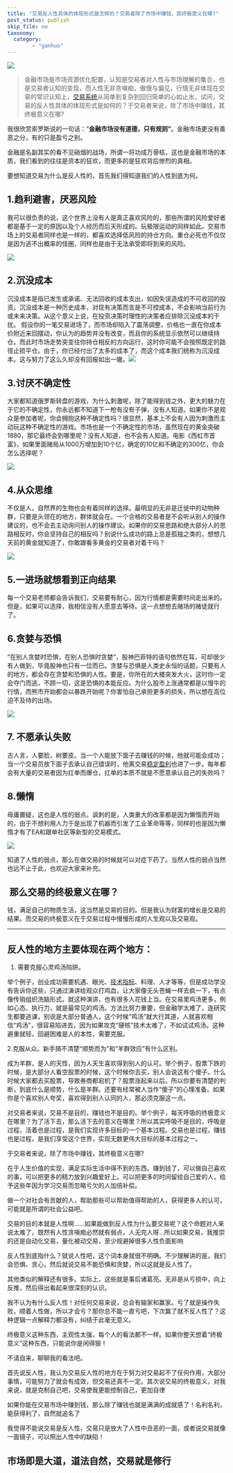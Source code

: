 ```yaml
---
title: "交易反人性具体的体现形式是怎样的？交易者除了市场中赚钱，其终极意义在哪?"
post_status: publish
skip_file: no
taxonomy:
  category:
        - "ganhuo"
---
```


![](https://cdn.fendou.la/funstoutiao/2020/12/204819825.jpg)

> 金融市场是市场资源优化配置，认知是交易者对人性与市场理解的集合，也是交易者认知的变现，而人性无非贪嗔痴，傲慢与偏见，行情无非体现在交易的常识认知上，[交易系统](https://funstoutiao.com/encountered-large-retracement.html)从简单到复杂到回归简单的心如止水，试问，交易的反人性具体的体现形式是如何的？于交易者来说，除了市场中赚钱，其终极意义在哪?

我很欣赏索罗斯说的一句话：“**金融市场没有道德，只有规则”**。金融市场更没有善恶之分，有的只是盈亏之别。

金融是名副其实的看不见硝烟的战场，所谓一将功成万骨枯，这也是金融市场的本质，我们看到的往往是资本的狂欢，而更多的是狂欢背后惨烈的真相。

要想知道交易为什么是反人性的，首先我们得知道我们的人性到底为何。

## 1.趋利避害，厌恶风险

我可以很负责的说，这个世界上没有人是真正喜欢风险的，那些所谓的风险爱好者都是基于一定的原因以及个人经历而后天形成的。玩极限运动的同样如此。交易市场上的交易者同样也是一样的，都喜欢选择低风险的持仓方向。重仓必死也不仅仅是因为逃不出概率的怪圈，同样也是由于无法承受即将到来的风险。

![](https://cdn.fendou.la/funstoutiao/2020/12/200118444.jpg)

## 2.沉没成本

沉没成本是指已发生或承诺、无法回收的成本支出，如因失误造成的不可收回的投资。沉没成本是一种历史成本，对现有决策而言是不可控成本，不会影响当前行为或未来决策。从这个意义上说，在投资决策时理性的决策者应排除沉没成本的干扰。 假设你的一笔交易进场了，而市场却陷入了震荡调整，价格也一直在你成本价附近来回摆动，你认为的趋势并没有改变，而且你的系统显示依然可以继续持仓。而此时市场走势突变往你持仓相反的方向运行，这时你可能不会按照既定的路径止损平仓。由于，你已经付出了太多的成本了，而这个成本我们统称为沉没成本。这与努力了这么久却没有回报如出一辙。![](https://cdn.fendou.la/funstoutiao/2020/12/200452071.jpg)

## 3.讨厌不确定性

大家都知道俄罗斯转盘的游戏，为什么刺激呢，除了能得到钱之外，更大的魅力在于它的不确定性，你永远都不知道下一枪有没有子弹，没有人知道。如果你不是观众是参加者呢，你会拥抱这种不确定性吗？很显然，基本上不会有人因为刺激而主动玩这种不确定性的游戏。市场也是一个不确定性的市场，虽然现在的黄金突破1880，那它最终会到哪里呢？没有人知道，也不会有人知道。电影《西虹市首富》，如果里面赌局从1000万增加到10个亿，确定的10亿和不确定的300亿，你会怎么选择呢？

![](https://cdn.fendou.la/funstoutiao/2020/12/200838838.jpg)

## ​4.从众思维

不仅是人，自然界的生物也会有着同样的选择。最明显的无非是迁徙中的动物种群，只要是头领在的地方，群体就会在。一个合格的交易者是不会听从别人的操作建议的，也不会去主动询问别人的操作建议。如果你的交易思路和绝大部分人的思路相反时，你会坚持自己的相反吗？别说什么成功的路上总是孤独之类的，想想几天前的黄金就知道了，你敢跟看多黄金的交易者对着干吗？

![](https://cdn.fendou.la/funstoutiao/2020/12/205307358.jpg)

## 5.一进场就想看到正向结果

每一个交易老师都会告诉我们，交易要有耐心，因为行情都是需要时间走出来的。但是，如果可以选择，我相信没有人愿意去等待。这一点想想去赌场的赌徒就行了。

## 6.贪婪与恐惧

“在别人贪婪时恐惧，在别人恐惧时贪婪”，股神巴菲特的语句依然在耳，可却很少有人做到，毕竟股神也只有一位而已。贪婪与恐惧是人类史永恒的话题，只要有人的地方，都会存在贪婪和恐惧的人性。要是，你所在的大楼突发大火，这时你一定会夺门而逃，不顾一切，这是恐惧的本能反应。为什么股市上涨通常都是以慢牛的行情，而熊市开始都会以暴跌开始呢？你害怕自己承担更多的损失，所以想在高位迫不及待的出场。

![](https://cdn.fendou.la/funstoutiao/2020/12/205326655.png)

## 7\. 不愿承认失败

古人言，人要脸，树要皮。当一个人能放下面子去赚钱的时候，他就可能会成功；当一个交易员放下面子去承认自己错误时，他离交易[稳定盈利](https://funstoutiao.com/conditions-for-stable-profit.html)也进了一步。每年都会有大量的交易者因为扛单而爆仓，扛单的本质不就是不愿意承认自己的失败吗？

## 8.懒惰

毋庸置疑，这也是人性的弱点。讽刺的是，人类重大的改革都是因为懒惰而开始的，由于不想利用人力于是出现了机器而引发了工业革命等等，同样的也是因为懒惰才有了EA和跟单社区等新型的交易模式。

![](https://cdn.fendou.la/funstoutiao/2020/12/201042323.jpg)

知道了人性的弱点，那么在做交易的时候就可以对症下药了。当然人性的弱点当然也远不止于此，也欢迎大家来补充。

##  那么交易的终极意义在哪？

​钱，满足自己的物质生活，这当然是交易的目的。但是我认为财富的增长是交易的结果。而交易的终极意义在于交易过程中慢慢形成的人生观以及交易观。​

* * *

## 反人性的地方主要体现在两个地方：

1. 需要克服心灵鸡汤陷阱。

举个例子，创业成功需要机遇、眼光、[技术指标](https://funstoutiao.com/investment-portfolio.html)、料理、人才等等，但是成功学没有告诉你这些，只通过演讲给观众打鸡血，让大家像无头苍蝇一样去疯一下，有点像传销组织洗脑形式。就这种演讲，也有很多人花钱上当。在交易里鸡汤更多，例如心态、执行力，就是最常见的鸡汤。方法比努力重要，但金融学太难了，连研究生都要逃课，别说是大部分普通人，这个时候“鸡汤”就大行其道，人就喜欢相信“鸡汤”，很容易陷进去，因为如果攻克“硬核”技术太难了，不如试试鸡汤。这种避重就轻，回避困难是人的本性，需要克服。

2.克服从众。新手搞不清楚“顺势而为”和“羊群效应”有什么区别。

成为羊群，是人的天性，因为人天生喜欢得到别人的认可。举个例子，股票下跌的时候，是大部分人看空股票的时候，这个时候你去买，别人会说这有个傻子。什么时候大家都去买股票，导致券商都宕机了？股票涨起来以后。所以你要有清楚的判断，到底什么是顺势，什么是羊群。还要有经常被人当作“傻子”的心理准备。如果你是个喜欢别人夸奖，喜欢得到别人认同的人，那必须克服这一点。

对交易者来说，交易不是目的，赚钱也不是目的。举个例子，每天呼吸的终极意义在哪里？为了活下去，那么活下去的意义在哪里？所以其实呼吸不是目的，呼吸是过程，活着也是过程，是我们实现许多目标的一个基本过程。交易也是过程，赚钱也是过程，是我们享受这个世界，实现无数更伟大目标的基本过程之一。

于交易者来说，除了市场中赚钱，其终极意义在哪?

在于人生价值的实现，满足实际生活中得不到的东西。赚到钱了，可以做自己喜欢的事，可以把更多的精力放到兴趣爱好上。可以把更多的时间留给自己爱的人，给予这些年因为学习交易而忽略亏欠的人加倍补偿。

做一个对社会有贡献的人，帮助那些可以帮助值得帮助的人，获得更多人的认可，可能就是所谓的社会公益吧。

交易的目的本就是人性啊……如果能做到反人性为什么要交易呢？这个命题对人来说太难了，既然有人性贪嗔痴必然就有弱点，人无完人呀…所以如果交易，我推崇的还是自动化交易，量化被动交易，至少规避掉很多人性负面影响

反人性到底指什么？就说人性吧，这个词本身就很不明确。不少理解讲的是，我们会恐惧、贪心，然后就说交易不能恐惧和贪婪，所以这就是反人性了。

其他类似的解释还有很多。实际上，这些就是事后诸葛亮。无非是从亏损中，向上反推，然后得出看起来很深刻的认识。

我不认为有什么反人性！对任何交易来说，总会有输家和赢家。亏了就是操作失败，顺着人性做，所以才会亏？那你总不能一直亏吧，下次赢了就不反人性了？这种逻辑一点解释力都没有，纠结于此毫无意义。

终极意义这种东西，主观性太强，每个人的看法都不一样。如果你整天想着“终极意义”这种东西，只能说你是闲得狠！

不请自来，聊聊我的看法吧。

首先说反人性，我认为交易反人性的地方在于努力对交易起不了任何作用，大部分事情，可能努力了就会有成效，但交易还真不一定。其次说交易的终极意义，对我来说，就是克制自己吧，交易使我更能控制自己，更加自律

如果你能在交易市场中赚到钱，那么除了赚钱也就是满满的成就感了！名利名利，能获得利了，自然就追名了

我觉得不能说交易是反人性，交易只是放大了人性中丑恶的一面，或者说交易就像一面镜子，可以照出人性中的缺陷！

## 市场即是大道，道法自然，交易就是修行
